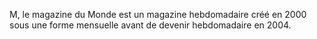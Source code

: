 
M, le magazine du Monde est un magazine hebdomadaire créé en 2000 sous une forme mensuelle avant de devenir hebdomadaire en 2004.
